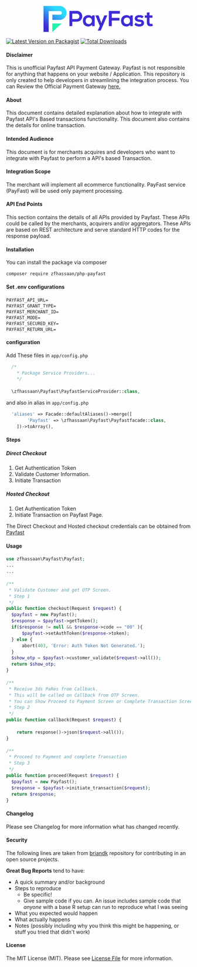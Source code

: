 <p align="center">
  <img src="logo.png" alt="PayFast Payment Gateway" width="300"/><br/>
  <!-- <h3 align="center">Payfast</h3> -->
</p>


[![Latest Version on Packagist](https://img.shields.io/packagist/v/zfhassaan/Payfast.svg?style=flat-square)](https://packagist.org/packages/zfhaisssaan/alfa)
[![Total Downloads](https://img.shields.io/packagist/dt/zfhassaan/Payfast.svg?style=flat-square)](https://packagist.org/packages/zfhassaan/alfa)


<h4> Disclaimer </h4>
This is unofficial Payfast API Payment Gateway. Payfast is not responsible for anything that happens on your website / Application. This repository  is only created to help developers in streamlining the integration process. You can Review the Official Payment Gateway <a href="https://gopayfast.com/docs/#preface" >here.</a> 

#### About
This document contains detailed explanation about how to integrate with Payfast API's Based transactions functionality. This document also contains the details for online transaction. 

#### Intended Audience 
This document is for merchants acquires and developers who want to integrate with Payfast to perform a API's based Transaction. 

#### Integration Scope
The merchant will implement all ecommerce functionality. PayFast service (PayFast) will be used only payment processing. 

#### API End Points
This section contains the details of all APIs provided by Payfast. These APIs could be called by the merchants, acquirers and/or aggregators. These APIs are based on REST architecture and serve standard HTTP codes for the response payload. 

#### Installation
You can install the package via composer 

````
composer require zfhassaan/php-payfast
````

#### Set .env configurations

```
PAYFAST_API_URL=
PAYFAST_GRANT_TYPE=
PAYFAST_MERCHANT_ID=
PAYFAST_MODE=
PAYFAST_SECURED_KEY=
PAYFAST_RETURN_URL=
```

#### configuration
Add These files in `app/config.php`

```php 
  /*
    * Package Service Providers...
    */

  \zfhassaan\Payfast\PayfastServiceProvider::class,
```


and also in alias in `app/config.php`

```php 
  'aliases' => Facade::defaultAliases()->merge([
        'Payfast' => \zfhassaan\Payfast\Payfastfacade::class,
    ])->toArray(),
```

#### Steps
##### Direct Checkout
1. Get Authentication Token
2. Validate Customer Information.
3. Initiate Transaction

##### Hosted Checkout
1. Get Authentication Token
2. Initiate Transaction on Payfast Page.

The Direct Checkout and Hosted checkout credentials can be obtained from <a href="https://gopayfast.com/">Payfast</a>

#### Usage 

```php 
use zfhassaan\Payfast\Payfast;
...
...

/**
 * Validate Customer and get OTP Screen.
 * Step 1
 */
public function checkout(Request $request) {
  $payfast = new Payfast();
  $response = $payfast->getToken();
  if($response != null && $response->code == "00" ){
      $payfast->setAuthToken($response->token);
  } else {
      abort(403, 'Error: Auth Token Not Generated.');
  }
  $show_otp = $payfast->customer_validate($request->all());
  return $show_otp;
}

/**
 * Receive 3ds PaRes from Callback. 
 * This will be called on Callback from OTP Screen.
 * You can Show Proceed to Payment Screen or Complete Transaction Screen Here.
 * Step 2
 */
public function callback(Request $request) {

    return response()->json($request->all());
}

/**
 * Proceed to Payment and complete Transaction
 * Step 3 
 */
public function proceed(Request $request) {
  $payfast = new Payfast();
  $response = $payfast->initiate_transaction($request);
  return $response;
}

```

#### Changelog
Please see Changelog for more information what has changed recently. 

#### Security 
The following lines are taken from [briandk](https://gist.github.com/briandk/3d2e8b3ec8daf5a27a62) repository for contributing in an open source projects.

**Great Bug Reports** tend to have:

- A quick summary and/or background
- Steps to reproduce
  - Be specific!
  - Give sample code if you can. An issue includes sample code that *anyone* with a base R setup can run to reproduce what I was seeing
- What you expected would happen
- What actually happens
- Notes (possibly including why you think this might be happening, or stuff you tried that didn't work)


#### License
The MIT License (MIT). Please see [License File](LICENSE.md) for more information.
